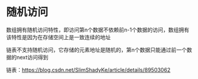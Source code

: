 # 随机访问
数组拥有随机访问特性，即访问第n个数据不依赖前n-1个数据的访问，数组拥有该特性是因为在存储空间上是一致连续的地址

链表不支持随机访问，它存储的元素地址是随机的，第n个数据只能通过前一个数据的next访问得到

链表：https://blog.csdn.net/SlimShadyKe/article/details/89503062